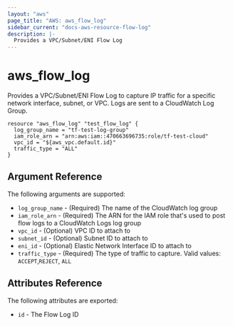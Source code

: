 ```yaml
---
layout: "aws"
page_title: "AWS: aws_flow_log"
sidebar_current: "docs-aws-resource-flow-log"
description: |-
  Provides a VPC/Subnet/ENI Flow Log
---
```


# aws\_flow\_log

Provides a VPC/Subnet/ENI Flow Log to capture IP traffic for a specific network
interface, subnet, or VPC. Logs are sent to a CloudWatch Log Group.

```
resource "aws_flow_log" "test_flow_log" {
  log_group_name = "tf-test-log-group"
  iam_role_arn = "arn:aws:iam::470663696735:role/tf-test-cloud"
  vpc_id = "${aws_vpc.default.id}"
  traffic_type = "ALL"
}
```

## Argument Reference

The following arguments are supported:

* `log_group_name` - (Required) The name of the CloudWatch log group
* `iam_role_arn` - (Required) The ARN for the IAM role that's used to post flow
  logs to a CloudWatch Logs log group
* `vpc_id` - (Optional) VPC ID to attach to
* `subnet_id` - (Optional) Subnet ID to attach to
* `eni_id` - (Optional) Elastic Network Interface ID to attach to
* `traffic_type` - (Required) The type of traffic to capture. Valid values:
  `ACCEPT`,`REJECT`, `ALL`

## Attributes Reference

The following attributes are exported:

* `id` - The Flow Log ID
